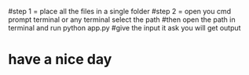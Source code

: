 #step  1 =  place all the files in  a single folder
#step 2 = open you cmd prompt terminal or any terminal select the path 
#then open the path in terminal and run python app.py
#give the input it ask you will get output 

 # have a nice day 
